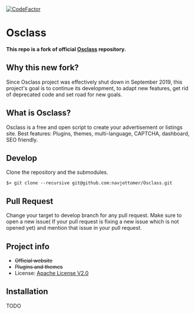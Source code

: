 [![CodeFactor](https://www.codefactor.io/repository/github/navjottomer/osclass/badge)](https://www.codefactor.io/repository/github/navjottomer/osclass)

# Osclass

**This repo is a fork of official [Osclass][original-code] repository.**
## Why this new fork?
Since Osclass project was effectively shut down in September 2019, this project's goal is to continue its development, to adapt new features, get rid of deprecated code and set road for new goals.

## What is Osclass?
Osclass is a free and open script to create your advertisement or listings site. Best features: Plugins,
themes, multi-language, CAPTCHA, dashboard, SEO friendly.

## Develop

Clone the repository and the submodules.

```
$> git clone --recursive git@github.com:navjottomer/Osclass.git
```
## Pull Request
Change your target to develop branch for any pull request. Make sure to open a new issue( If your pull request is fixing a new issue which is not opened yet) and mention that issue in your pull request.

## Project info

* ~~Official website~~
* ~~Plugins and themes~~
* License: [Apache License V2.0][license]


## Installation

TODO

[original-code]: https://github.com/osclass/Osclass
[code]: https://github.com/navjottomer/Osclass
[license]: http://www.apache.org/licenses/LICENSE-2.0
